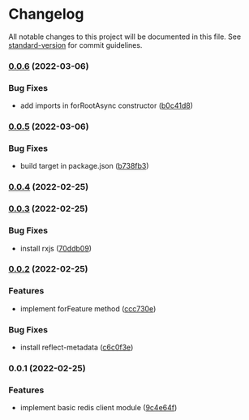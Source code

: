 # Changelog

All notable changes to this project will be documented in this file. See [standard-version](https://github.com/conventional-changelog/standard-version) for commit guidelines.

### [0.0.6](https://github.com/Webeleon/nestjs-redis/compare/v0.0.5...v0.0.6) (2022-03-06)


### Bug Fixes

* add imports in forRootAsync constructor ([b0c41d8](https://github.com/Webeleon/nestjs-redis/commit/b0c41d8ef7545ef4871b962926506bc9de4c273c))

### [0.0.5](https://github.com/Webeleon/nestjs-redis/compare/v0.0.4...v0.0.5) (2022-03-06)


### Bug Fixes

* build target in package.json ([b738fb3](https://github.com/Webeleon/nestjs-redis/commit/b738fb35203eedd917a6c16a752f9df8655a9e12))

### [0.0.4](https://github.com/Webeleon/nestjs-redis/compare/v0.0.3...v0.0.4) (2022-02-25)

### [0.0.3](https://github.com/Webeleon/nestjs-redis/compare/v0.0.2...v0.0.3) (2022-02-25)


### Bug Fixes

* install rxjs ([70ddb09](https://github.com/Webeleon/nestjs-redis/commit/70ddb093b6991405fdbc93a15287dcf95062117f))

### [0.0.2](https://github.com/Webeleon/nestjs-redis/compare/v0.0.1...v0.0.2) (2022-02-25)


### Features

* implement forFeature method ([ccc730e](https://github.com/Webeleon/nestjs-redis/commit/ccc730e5e75db886f5e4a16c13f33d7fa2153ef1))


### Bug Fixes

* install reflect-metadata ([c6c0f3e](https://github.com/Webeleon/nestjs-redis/commit/c6c0f3e34bd6126eaae28f614fa23b7fb4c5a07a))

### 0.0.1 (2022-02-25)


### Features

* implement basic redis client module ([9c4e64f](https://github.com/Webeleon/nestjs-redis/commit/9c4e64fc1fd0589297c0153ee871dbca5d034a41))
